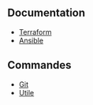 
## Documentation

- [Terraform](docs/terraform/terraform.md)
- [Ansible](docs/Ansible/ansible.md)

## Commandes

- [Git](docs/Commande_Git.md)
- [Utile](docs/Commande_utile.md)
